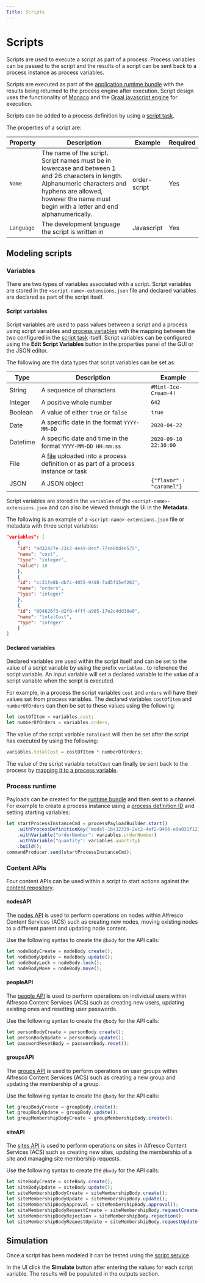 ```yaml
---
Title: Scripts
---
```


# Scripts 
Scripts are used to execute a script as part of a process. Process variables can be passed to the script and the results of a script can be sent back to a process instance as process variables.

Scripts are executed as part of the [application runtime bundle](../architecture/application.md#application-runtime-bundle) with the results being returned to the process engine after execution. Script design uses the functionality of  [Monaco](https://github.com/Microsoft/monaco-editor) and the [Graal javascript engine](https://github.com/graalvm/graaljs) for execution. 

Scripts can be added to a process definition by using a [script task](../modeling/processes/bpmn/script.md).

The properties of a script are:

| Property | Description | Example | Required |
| -------- | ----------- | ------- | -------- |
| `Name` | The name of the script. Script names must be in lowercase and between 1 and 26 characters in length. Alphanumeric characters and hyphens are allowed, however the name must begin with a letter and end alphanumerically. | order-script | Yes |
| `Language` | The development language the script is written in | Javascript | Yes | 

## Modeling scripts

### Variables
There are two types of variables associated with a script. Script variables are stored in the `<script-name>-extensions.json` file and declared variables are declared as part of the script itself.

#### Script variables
Script variables are used to pass values between a script and a process using script variables and [process variables](../modeling/processes/variables.md) with the mapping between the two configured in the [script task](../modeling/processes/bpmn/script.md) itself. Script variables can be configured using the **Edit Script Variables** button in the properties panel of the GUI or the JSON editor. 

The following are the data types that script variables can be set as:

| Type | Description | Example | 
| ---- | ----------- | ------- |
| String | A sequence of characters | `#Mint-Ice-Cream-4!`
| Integer | A positive whole number | `642` |
| Boolean | A value of either `true` or `false` | `true` |
| Date | A specific date in the format `YYYY-MM-DD` | `2020-04-22` | 
| Datetime | A specific date and time in the format `YYYY-MM-DD HH:mm:ss` | `2020-09-10 22:30:00`
| File | A [file](../modeling/files.md) uploaded into a process definition or as part of a process instance or task | 
| JSON | A JSON object | `{"flavor" : "caramel"}` | 

Script variables are stored in the `variables` of the `<script-name>-extensions.json` and can also be viewed through the UI in the **Metadata**.

The following is an example of a `<script-name>-extensions.json` file or metadata with three script variables:

```json
"variables": [
	{
	"id": "4d32427e-23c2-4e49-8ecf-77ce0bd4e575",
	"name": "cost",
	"type": "integer",
	"value": 10
	},
	{
	"id": "cc31fe8b-db7c-4055-94d8-7ad5f15ef263",
	"name": "orders",
	"type": "integer"
	},
	{
	"id": "004826f3-d2f9-4fff-a905-17e2c4dd38e0",
	"name": "totalCost",
	"type": "integer"
	}
]
```

#### Declared variables
Declared variables are used within the script itself and can be set to the value of a script variable by using the prefix `variables.` to reference the script variable. An input variable will set a declared variable to the value of a script variable when the script is executed. 

For example, in a process the script variables `cost` and `orders` will have their values set  from process variables. The declared variables `costOfItem` and `numberOfOrders` can then be set to these values using the following:

```javascript
let costOfItem = variables.cost;
let numberOfOrders = variables.orders;
```

The value of the script variable `totalCost` will then be set after the script has executed by using the following: 

```javascript
variables.totalCost = costOfItem * numberOfOrders;
```

The value of the script variable `totalCost` can finally be sent back to the process by [mapping it to a process variable](../modeling/processes/variables.md).

### Process runtime
Payloads can be created for the [runtime bundle](../architecture/application.md#runtime-bundle) and then sent to a channel. For example to create a process instance using a [process definition ID](../modeling/processes/README.md) and setting starting variables:

```javascript
let startProcessInstanceCmd = processPayloadBuilder.start()
	.withProcessDefinitionKey("model-1bs32339-2wc2-4af2-9496-e9a031f12145")
	.withVariable("orderNumber": variables.orderNumber)
	.withVariable("quantity": variables.quantity)
	.build();
commandProducer.send(startProcessInstanceCmd);
```

### Content APIs
Four content APIs can be used within a script to start actions against the [content repository](../architecture/platform.md#alfresco-content-services). 

#### nodesAPI
The [nodes API](https://api-explorer.alfresco.com/api-explorer/#/nodes) is used to perform operations on nodes within Alfresco Content Services (ACS) such as creating new nodes, moving existing nodes to a different parent and updating node content. 

Use the following syntax to create the `@body` for the API calls:

```javascript
let nodeBodyCreate = nodeBody.create();
let nodeBodyUpdate = nodeBody.update();
let nodeBodyLock = nodeBody.lock();
let nodeBodyMove = nodeBody.move(); 
```

#### peopleAPI
The [people API](https://api-explorer.alfresco.com/api-explorer/#/people) is used to perform operations on individual users within Alfresco Content Services (ACS) such as creating new users, updating existing ones and resetting user passwords.

Use the following syntax to create the `@body` for the API calls:

```javascript
let personBodyCreate = personBody.create();
let personBodyUpdate = personBody.update();
let passwordResetBody = passwordBody.reset();
```

#### groupsAPI
The [groups API](https://api-explorer.alfresco.com/api-explorer/#/groups) is used to perform operations on user groups within Alfresco Content Services (ACS) such as creating a new group and updating the membership of a group.

Use the following syntax to create the `@body` for the API calls:

```javascript
let groupBodyCreate = groupBody.create();
let groupBodyUpdate = groupBody.update();
let groupMembershipBodyCreate = groupMembershipBody.create();
```

#### siteAPI
The [sites API](https://api-explorer.alfresco.com/api-explorer/#/sites) is used to perform operations on sites in Alfresco Content Services (ACS) such as creating new sites, updating the membership of a site and managing site membership requests. 

Use the following syntax to create the `@body` for the API calls:

```javascript
let siteBodyCreate = siteBody.create();
let siteBodyUpdate = siteBody.update();
let siteMembershipBodyCreate = siteMembershipBody.create();
let siteMembershipBodyUpdate = siteMembershipBody.update();
let siteMembershipBodyApproval = siteMembershipBody.approval();
let siteMembershipBodyRequestCreate = siteMembershipBody.requestCreate();
let siteMembershipBodyRejection = siteMembershipBody.rejection();
let siteMembershipBodyRequestUpdate = siteMembershipBody.requestUpdate();
```

## Simulation
Once a script has been modeled it can be tested using the [script service](../architecture/platform.md#script-service).

In the UI click the **Simulate** button after entering the values for each script variable. The results will be populated in the outputs section. 

